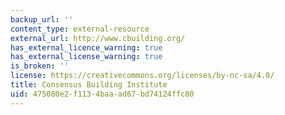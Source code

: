 ```yaml
---
backup_url: ''
content_type: external-resource
external_url: http://www.cbuilding.org/
has_external_licence_warning: true
has_external_license_warning: true
is_broken: ''
license: https://creativecommons.org/licenses/by-nc-sa/4.0/
title: Consensus Building Institute
uid: 475080e2-f113-4baa-ad67-bd74124ffc80
---
```

